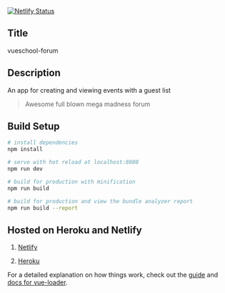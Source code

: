 [![Netlify Status](https://api.netlify.com/api/v1/badges/a02c5e44-2cd3-4c67-9560-95dfe9ec8e6e/deploy-status)](https://app.netlify.com/sites/admiring-engelbart-d363d0/deploys)
## Title
vueschool-forum

## Description
An app for creating and viewing events with a guest list

> Awesome full blown mega madness forum

## Build Setup

``` bash
# install dependencies
npm install

# serve with hot reload at localhost:8080
npm run dev

# build for production with minification
npm run build

# build for production and view the bundle analyzer report
npm run build --report
```

## Hosted on Heroku and Netlify
1. [Netlify](https://admiring-engelbart-d363d0.netlify.com/)

2. [Heroku](https://vueschool-forum.herokuapp.com/)

For a detailed explanation on how things work, check out the [guide](http://vuejs-templates.github.io/webpack/) and [docs for vue-loader](http://vuejs.github.io/vue-loader).
